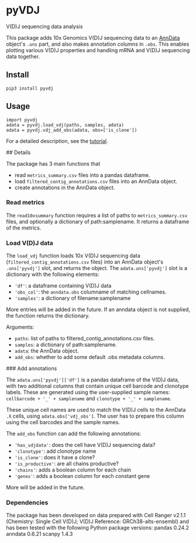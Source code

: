 # pyVDJ

V(D)J sequencing data analysis

This package adds 10x Genomics V(D)J sequencing data to an [AnnData](http://readthedocs.io/en/stable/) object's `.uns` part, and also makes annotation columns in `.obs`.
This enables plotting various V(D)J properties and handling mRNA and V(D)J sequencing data together.


## Install

`pip3 install pyvdj`


## Usage

    import pyvdj
    adata = pyvdj.load_vdj(paths, samples, adata)
    adata = pyvdj.vdj_add_obs(adata, obs=['is_clone'])

For a detailed description, see the [tutorial](tutorials/pyVDJ_tutorial.html).


## Details

The package has 3 main functions that
* read `metrics_summary.csv` files into a pandas dataframe.
* load `filtered_contig_annotations.csv` files into an AnnData object.
* create annotations in the AnnData object.


### Read metrics

The `read10xsummary` function requires a list of paths to `metrics_summary.csv` files, and optionally a dictionary of path:samplename. It returns a dataframe of the metrics.


### Load V(D)J data

The `load_vdj` function loads 10x V(D)J sequencing data (`filtered_contig_annotations.csv` files) into an AnnData object's `.uns['pyvdj']` slot, and returns the object. The `adata.uns['pyvdj']` slot is a dictionary with the following elements:
* `'df'`: a dataframe containing V(D)J data
* `'obs_col'`: the `anndata.obs` columname of matching cellnames.
* `'samples'`: a dictionary of filename:samplename

More entries will be added in the future. If an anndata object is not supplied, the function returns the dictionary.

Arguments:
* `paths`: list of paths to filtered_contig_annotations.csv files.
* `samples`: a dictionary of path:samplename.
* `adata`: the AnnData object.
* `add_obs`: whether to add some default .obs metadata columns.


### Add annotations

The `adata.uns['pyvdj']['df']` is a pandas dataframe of the V(D)J data, with two additional columns that contain unique cell barcode and clonotype labels. These are generated using the user-supplied sample names: `cellbarcode + '_' + samplename` and `clonotype + '_' + samplename`.

These unique cell names are used to match the V(D)J cells to the AnnData `.X` cells, using `adata.obs['vdj_obs']`. The user has to prepare this column using the cell barcodes and the sample names.

The `add_obs` function can add the following annotations:
* `'has_vdjdata'`: does the cell have V(D)J sequencing data?
* `'clonotype'`: add clonotype name
* `'is_clone'`: does it have a clone?
* `'is_productive'`: are all chains productive?
* `'chains'`: adds a boolean column for each chain
* `'genes'`: adds a boolean column for each constant gene

More will be added in the future.

### Dependencies

The package has been developed on data prepared with Cell Ranger v2.1.1 (Chemistry: Single Cell V(D)J; V(D)J Reference: GRCh38-alts-ensembl) and has been tested with the following Python package versions:
pandas 0.24.2
anndata 0.6.21
scanpy 1.4.3


